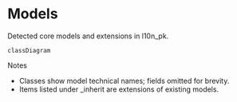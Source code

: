 # Models

Detected core models and extensions in l10n_pk.

```mermaid
classDiagram
```

Notes
- Classes show model technical names; fields omitted for brevity.
- Items listed under _inherit are extensions of existing models.
